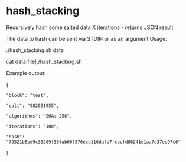 # hash_stacking
Recursively hash some salted data X iterations - returns JSON result

The data to hash can be sent via STDIN or as an argument
Usage:

./hash_stacking.sh data

cat data.file|./hash_stacking.sh




Example output:


{

	"block": "test",
  
	"salt": "982021955",
  
	"algorithms": "SHA: 256",
  
	"iterations": "100",
  
	"hash": "79521b8bd9c36209f304ab005576eca116dafb7fcecfd80241e1aa7d37ee97c6"

}
